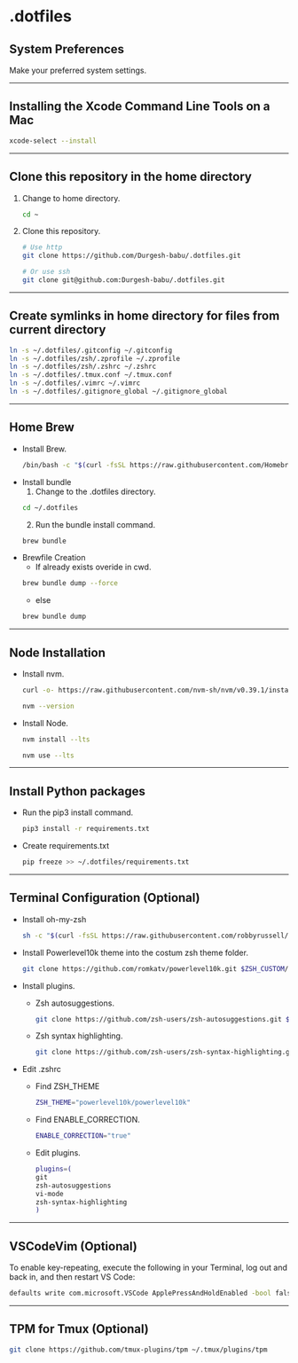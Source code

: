 # **.dotfiles**

## System Preferences
Make your preferred system settings.

---


## Installing the Xcode Command Line Tools on a Mac
```zsh
xcode-select --install
```

---


## Clone this repository in the home directory
1. Change to home directory.
    ```zsh
    cd ~
    ```
2. Clone this repository.
    ```zsh
    # Use http
    git clone https://github.com/Durgesh-babu/.dotfiles.git
    ```
    ```zsh
    # Or use ssh
    git clone git@github.com:Durgesh-babu/.dotfiles.git
    ```

---


## Create symlinks in home directory for files from current directory
```zsh
ln -s ~/.dotfiles/.gitconfig ~/.gitconfig
ln -s ~/.dotfiles/zsh/.zprofile ~/.zprofile
ln -s ~/.dotfiles/zsh/.zshrc ~/.zshrc
ln -s ~/.dotfiles/.tmux.conf ~/.tmux.conf
ln -s ~/.dotfiles/.vimrc ~/.vimrc
ln -s ~/.dotfiles/.gitignore_global ~/.gitignore_global
```

---


## Home Brew
- Install Brew.
    ```zsh
    /bin/bash -c "$(curl -fsSL https://raw.githubusercontent.com/Homebrew/install/HEAD/install.sh)"
    ```
- Install bundle
    1. Change to the .dotfiles directory.
    ```zsh
    cd ~/.dotfiles
    ```
    2. Run the bundle install command.
    ```zsh
    brew bundle
    ```
- Brewfile Creation
    - If already exists overide in cwd.
    ```zsh
    brew bundle dump --force
    ```
    - else
    ```zsh
    brew bundle dump
    ```
---


## Node Installation
- Install nvm.
    ```zsh
    curl -o- https://raw.githubusercontent.com/nvm-sh/nvm/v0.39.1/install.sh | bash
    ```
    ```zsh
    nvm --version
    ```

- Install Node.
    ```zsh
    nvm install --lts
    ```
    ```zsh
    nvm use --lts
    ```
---


## Install Python packages
- Run the pip3 install command.
    ```zsh
    pip3 install -r requirements.txt
    ```
- Create requirements.txt
    ```zsh
    pip freeze >> ~/.dotfiles/requirements.txt
    ```

---

## Terminal Configuration (Optional)
- Install oh-my-zsh
    ```zsh
    sh -c "$(curl -fsSL https://raw.githubusercontent.com/robbyrussell/oh-my-zsh/master/tools/install.sh)"
    ```
- Install Powerlevel10k theme into the costum zsh theme folder.
    ```zsh
    git clone https://github.com/romkatv/powerlevel10k.git $ZSH_CUSTOM/themes/powerlevel10k
    ```

- Install plugins.
    - Zsh autosuggestions. 
        ```zsh
        git clone https://github.com/zsh-users/zsh-autosuggestions.git $ZSH_CUSTOM/plugins/zsh-autosuggestions
        ```
    - Zsh syntax highlighting.
        ```zsh
        git clone https://github.com/zsh-users/zsh-syntax-highlighting.git $ZSH_CUSTOM/plugins/zsh-syntax-highlighting
        ```
- Edit .zshrc
    - Find ZSH_THEME
        ```zsh
        ZSH_THEME="powerlevel10k/powerlevel10k"
        ```
    - Find ENABLE_CORRECTION.
        ```zsh
        ENABLE_CORRECTION="true"
        ```
    - Edit plugins.
        ```zsh
        plugins=(
        git 
        zsh-autosuggestions
        vi-mode
        zsh-syntax-highlighting
        )
        ```

---


## VSCodeVim (Optional)
To enable key-repeating, execute the following in your Terminal, log out and back in, and then restart VS Code:
```zsh
defaults write com.microsoft.VSCode ApplePressAndHoldEnabled -bool false
```

---

## TPM for Tmux (Optional)
```zsh
git clone https://github.com/tmux-plugins/tpm ~/.tmux/plugins/tpm
```